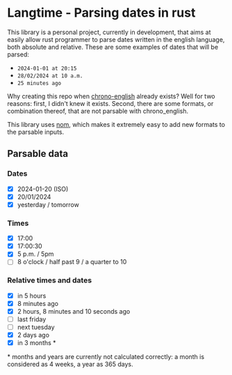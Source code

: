 # Langtime - Parsing dates in rust
This library is a personal project, currently in development, that
aims at easily allow rust programmer to parse dates written in the
english language, both absolute and relative. These are some examples
of dates that will be parsed:
- `2024-01-01 at 20:15`
- `28/02/2024 at 10 a.m.`
- `25 minutes ago`

Why creating this repo when [chrono-english](https://github.com/stevedonovan/chrono-english)
already exists? Well for two reasons: first, I didn't knew it exists.
Second, there are some formats, or combination thereof, that are
not parsable with chrono_english.

This library uses [nom](https://github.com/rust-bakery/nom), which
makes it extremely easy to add new formats to the parsable inputs.

## Parsable data
### Dates
- [x] 2024-01-20 (ISO)
- [x] 20/01/2024
- [x] yesterday / tomorrow

### Times
- [x] 17:00
- [x] 17:00:30
- [x] 5 p.m. / 5pm
- [ ] 8 o'clock / half past 9 / a quarter to 10

### Relative times and dates
- [x] in 5 hours
- [x] 8 minutes ago
- [x] 2 hours, 8 minutes and 10 seconds ago
- [ ] last friday
- [ ] next tuesday
- [x] 2 days ago
- [x] in 3 months *

\* months and years are currently not calculated correctly: a month is
considered as 4 weeks, a year as 365 days.
